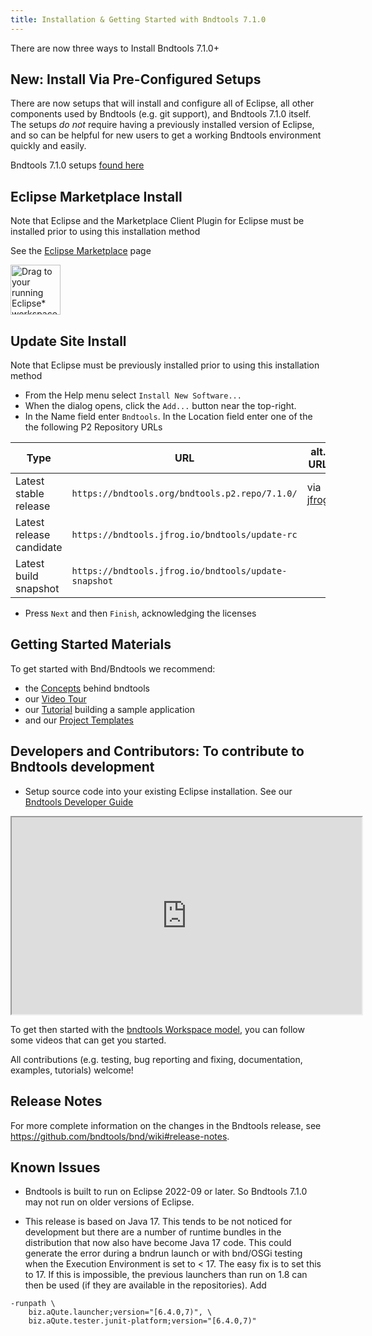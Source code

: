 ```yaml
---
title: Installation & Getting Started with Bndtools 7.1.0
---
```


There are now three ways to Install Bndtools 7.1.0+

## New: Install Via Pre-Configured Setups
There are now setups that will install and configure all of Eclipse, all other components used by Bndtools (e.g. git support), and Bndtools 7.1.0 itself.  The setups *do not* require having a previously installed version of Eclipse, and so can be helpful for new users to get a working Bndtools environment quickly and easily.

Bndtools 7.1.0 setups [found here](https://bndtools.org/bndtools.p2.repo/)

## Eclipse Marketplace Install

Note that Eclipse and the Marketplace Client Plugin for Eclipse must be installed prior to using this installation method

See the [Eclipse Marketplace](https://marketplace.eclipse.org/content/bndtools) page

<a href="https://marketplace.eclipse.org/marketplace-client-intro?mpc_install=1220" class="drag" title="Drag to your running Eclipse* workspace. *Requires Eclipse Marketplace Client">
<img style="width:80px;" typeof="foaf:Image" class="img-responsive" src="https://marketplace.eclipse.org/modules/custom/eclipsefdn/eclipsefdn_marketplace/images/btn-install.svg" alt="Drag to your running Eclipse* workspace. *Requires Eclipse Marketplace Client" />
</a>

## Update Site Install

Note that Eclipse must be previously installed prior to using this installation method

* From the Help menu select `Install New Software...` 
* When the dialog opens, click the `Add...` button near the top-right.
* In the Name field enter `Bndtools`. In the Location field enter one of the the following P2 Repository URLs

| Type                       |URL                                                    |alt. URL|
|----------------------------|-------------------------------------------------------|--|
| Latest stable release      | `https://bndtools.org/bndtools.p2.repo/7.1.0/`       | via [jfrog](https://bndtools.jfrog.io/bndtools/update-latest)  |
| Latest release candidate   | `https://bndtools.jfrog.io/bndtools/update-rc`          ||
| Latest build snapshot      | `https://bndtools.jfrog.io/bndtools/update-snapshot`    ||

* Press `Next` and then `Finish`, acknowledging the licenses

## Getting Started Materials

To get started with Bnd/Bndtools we recommend:
- the [Concepts](concepts.html) behind bndtools
- our [Video Tour](/workspace.html)
- our [Tutorial](tutorial.html) building a sample application
- and our [Project Templates](/manual/templates.html)

## Developers and Contributors: To contribute to Bndtools development 

- Setup source code into your existing Eclipse installation. See our [Bndtools Developer Guide](/development.html)

<iframe width="560" height="315" src="https://www.youtube-nocookie.com/embed/Ry6XNGm7C-k" frameborder="1" allow="accelerometer; autoplay; encrypted-media; gyroscope; picture-in-picture" allowfullscreen></iframe>

To get then started with the [bndtools Workspace model](workspace.html), you can follow some videos that can get you started.

All contributions (e.g. testing, bug reporting and fixing, documentation, examples, tutorials) welcome! 

## Release Notes

For more complete information on the changes in the Bndtools release, see <https://github.com/bndtools/bnd/wiki#release-notes>.

## Known Issues

* Bndtools is built to run on Eclipse 2022-09 or later. So Bndtools 7.1.0 may not run on older versions of Eclipse.

* This release is based on Java 17. This tends to be not noticed for development but there are a number of runtime bundles in the distribution that now also have become Java 17 code. This could generate the error during a bndrun launch or with bnd/OSGi testing when the Execution Environment is set to < 17. The easy fix is to set this to 17. If this is impossible, the previous launchers than run on 1.8 can then be used (if they are available in the repositories). Add
```
-runpath \
    biz.aQute.launcher;version="[6.4.0,7)", \
    biz.aQute.tester.junit-platform;version="[6.4.0,7)"
```
